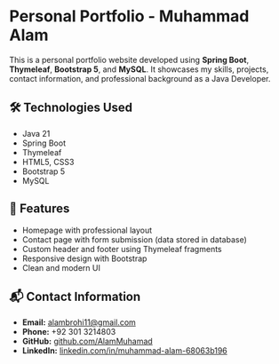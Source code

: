 # Personal Portfolio - Muhammad Alam

This is a personal portfolio website developed using **Spring Boot**, **Thymeleaf**, **Bootstrap 5**, and **MySQL**. It showcases my skills, projects, contact information, and professional background as a Java Developer.

## 🛠️ Technologies Used

- Java 21
- Spring Boot
- Thymeleaf
- HTML5, CSS3
- Bootstrap 5
- MySQL

## 🚀 Features

- Homepage with professional layout
- Contact page with form submission (data stored in database)
- Custom header and footer using Thymeleaf fragments
- Responsive design with Bootstrap
- Clean and modern UI

## 📬 Contact Information

- **Email:** alambrohi11@gmail.com  
- **Phone:** +92 301 3214803  
- **GitHub:** [github.com/AlamMuhamad](https://github.com/AlamMuhamad)  
- **LinkedIn:** [linkedin.com/in/muhammad-alam-68063b196](https://www.linkedin.com/in/muhammad-alam-68063b196/)



